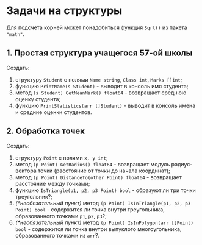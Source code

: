 # Задачи на структуры
Для подсчета корней может понадобиться функция `Sqrt()` из пакета `"math"`.
## 1. Простая структура учащегося 57-ой школы
Создать:
1. структуру `Student` с полями `Name string`, `Class int`, `Marks []int`;
2. функцию `PrintName(s Student)` - выводит в консоль имя студента;
3. метод `(s Student) GetMeanMark() float64` - возвращает среднюю оценку студента;
4. функцию `PrintStatistics(arr []Student)` - выводит в консоль имена и средние оценки студентов.


## 2. Обработка точек
Создать:
1. структуру `Point` с полями `x, y int`;
2. метод `(p Point) GetRadius() float64` - возвращает модуль радиус-вектора точки (расстояние от точки до начала координат);
3. метод `(p Point) DistanceTo(other Point) float64` - возвращает расстояние между точками;
4. функцию `IsTriangle(p1, p2, p3 Point) bool` - образуют ли три точки треугольник?;
5. _(*необязательный пункт)_ метод `(p Point) IsInTriangle(p1, p2, p3 Point) bool` - содержится ли точка внутри треугольника, образованного точками `p1`, `p2`, `p3`?;
6. _(*необязательный пункт)_ метод `(p Point) IsInPolygon(arr []Point) bool` - содержится ли точка внутри выпуклого многоугольника, образованного точками из `arr`?.
